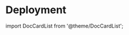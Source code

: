 ﻿---
description: Deployment guides for Syskit Point Enterprise.
---

# Deployment

import DocCardList from '@theme/DocCardList';

<DocCardList />
